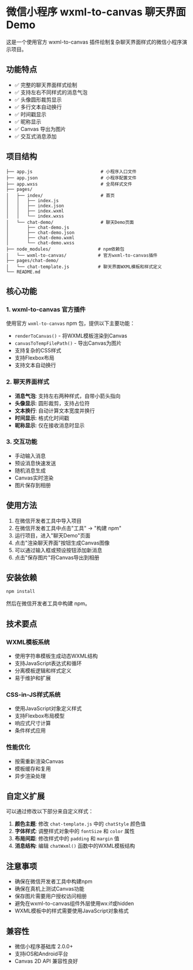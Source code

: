 # 微信小程序 wxml-to-canvas 聊天界面 Demo

这是一个使用官方 wxml-to-canvas 插件绘制复杂聊天界面样式的微信小程序演示项目。

## 功能特点

- ✅ 完整的聊天界面样式绘制
- ✅ 支持左右不同样式的消息气泡
- ✅ 头像圆形裁剪显示
- ✅ 多行文本自动换行
- ✅ 时间戳显示
- ✅ 昵称显示
- ✅ Canvas 导出为图片
- ✅ 交互式消息添加

## 项目结构

```
├── app.js                          # 小程序入口文件
├── app.json                        # 小程序配置文件
├── app.wxss                        # 全局样式文件
├── pages/
│   ├── index/                      # 首页
│   │   ├── index.js
│   │   ├── index.json
│   │   ├── index.wxml
│   │   └── index.wxss
│   └── chat-demo/                  # 聊天Demo页面
│       ├── chat-demo.js
│       ├── chat-demo.json
│       ├── chat-demo.wxml
│       └── chat-demo.wxss
├── node_modules/                  # npm依赖包
│   └── wxml-to-canvas/            # 官方wxml-to-canvas插件
├── pages/chat-demo/
│   └── chat-template.js           # 聊天界面WXML模板和样式定义
└── README.md
```

## 核心功能

### 1. wxml-to-canvas 官方插件

使用官方 `wxml-to-canvas` npm 包，提供以下主要功能：

- `renderToCanvas()` - 将WXML模板渲染到Canvas
- `canvasToTempFilePath()` - 导出Canvas为图片
- 支持复杂的CSS样式
- 支持Flexbox布局
- 支持文本自动换行

### 2. 聊天界面样式

- **消息气泡**: 支持左右两种样式，自带小箭头指向
- **头像显示**: 圆形裁剪，支持占位符
- **文本换行**: 自动计算文本宽度并换行
- **时间显示**: 格式化时间戳
- **昵称显示**: 仅在接收消息时显示

### 3. 交互功能

- 手动输入消息
- 预设消息快速发送
- 随机消息生成
- Canvas实时渲染
- 图片保存到相册

## 使用方法

1. 在微信开发者工具中导入项目
2. 在微信开发者工具中点击"工具" -> "构建 npm"
3. 运行项目，进入"聊天Demo"页面
4. 点击"渲染聊天界面"按钮生成Canvas图像
5. 可以通过输入框或预设按钮添加新消息
6. 点击"保存图片"将Canvas导出到相册

## 安装依赖

```bash
npm install
```

然后在微信开发者工具中构建 npm。

## 技术要点

### WXML模板系统

- 使用字符串模板生成动态WXML结构
- 支持JavaScript表达式和循环
- 分离模板逻辑和样式定义
- 易于维护和扩展

### CSS-in-JS样式系统

- 使用JavaScript对象定义样式
- 支持Flexbox布局模型
- 响应式尺寸计算
- 条件样式应用

### 性能优化

- 按需重新渲染Canvas
- 模板缓存和复用
- 异步渲染处理

## 自定义扩展

可以通过修改以下部分来自定义样式：

1. **颜色主题**: 修改 `chat-template.js` 中的 `chatStyle` 颜色值
2. **字体样式**: 调整样式对象中的 `fontSize` 和 `color` 属性
3. **布局间距**: 修改样式中的 `padding` 和 `margin` 值
4. **消息结构**: 编辑 `chatWxml()` 函数中的WXML模板结构

## 注意事项

- 确保在微信开发者工具中构建npm
- 确保在真机上测试Canvas功能
- 保存图片需要用户授权访问相册
- 避免在wxml-to-canvas组件外层使用wx:if或hidden
- WXML模板中的样式需要使用JavaScript对象格式

## 兼容性

- 微信小程序基础库 2.0.0+
- 支持iOS和Android平台
- Canvas 2D API 兼容性良好